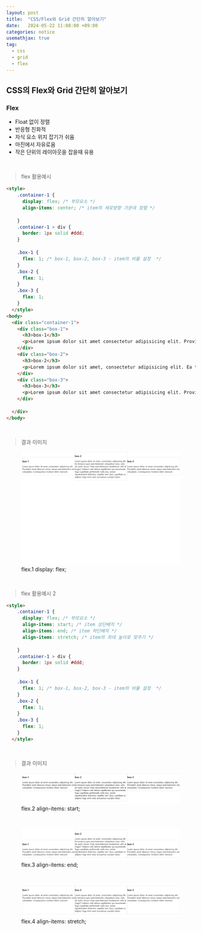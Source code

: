 ```yaml
---
layout: post
title:  "CSS/Flex와 Grid 간단히 알아보기"
date:   2024-05-22 11:08:00 +09:00
categories: notice
usemathjax: true
tag:
  - css
  - grid
  - flex
---
```


## CSS의 Flex와 Grid 간단히 알아보기

### Flex

- Float 없이 정렬
- 반응형 친화적
- 자식 요소 위치 잡기가 쉬움
- 마진에서 자유로움
- 작은 단위의 레이아웃을 잡을때 유용

<br>

> flex 활용예시

```html 
<style>
    .container-1 {
      display: flex; /* 부모요소 */
      align-items: center; /* item의 세로방향 가운데 정렬 */

    }
    .container-1 > div {
      border: 1px solid #ddd;
    }

    .box-1 {
      flex: 1; /* box-1, box-2, box-3 - item의 비율 설정  */
    }
    .box-2 {
      flex: 1;
    }
    .box-3 {
      flex: 1;
    }
  </style>
<body>
  <div class="container-1">
    <div class="box-1">
      <h3>box-1</h3>
      <p>Lorem ipsum dolor sit amet consectetur adipisicing elit. Provident amet laborum minus neque exercitationem nisi voluptates. Consequuntur incidunt dolor nesciunt.</p>
    </div>
    <div class="box-2">
      <h3>box-2</h3>
      <p>Lorem ipsum dolor sit amet, consectetur adipisicing elit. Ea tempora quia exercitationem voluptatum esse, odio ab optio minus! Vitae exercitationem laudantium velit at magni? Adipisci odit dolore repellendus qui assumenda fuga cupiditate perferendis nulla eius, soluta reprehenderit distinctio, repellat rem! Quis cupiditate ut adipisci fuga enim esse accusamus suscipit natus!</p>
    </div>
    <div class="box-3">
      <h3>box-3</h3>
      <p>Lorem ipsum dolor sit amet consectetur adipisicing elit. Provident amet laborum minus neque exercitationem nisi voluptates. Consequuntur incidunt dolor nesciunt.</p>
    </div>
    
  </div>
</body>
```

<br>

> 결과 이미지

<figure>
<img src="/assets/img/flex-img-1.png" alt="display:flex">
<figcaption>flex.1 display: flex;</figcaption>
</figure>

<br>

> flex 활용예시 2

```html
<style>
    .container-1 {
      display: flex; /* 부모요소 */
      align-items: start; /* item 상단배치 */
      align-items: end; /* item 하단배치 */
      align-items: stretch; /* item의 최대 높이로 맞추기 */

    }
    .container-1 > div {
      border: 1px solid #ddd;
    }

    .box-1 {
      flex: 1; /* box-1, box-2, box-3 - item의 비율 설정  */
    }
    .box-2 {
      flex: 1;
    }
    .box-3 {
      flex: 1;
    }
  </style>
```

<br>

> 결과 이미지

<figure>
<img src="/assets/img/flex-img-2.png" alt="display:flex">
<figcaption>flex.2 align-items: start;</figcaption>
</figure>

<br>

<figure>
<img src="/assets/img/flex-img-3.png" alt="display:flex">
<figcaption>flex.3 align-items: end;</figcaption>
</figure>

<br>

<figure>
<img src="/assets/img/flex-img-4.png" alt="display:flex">
<figcaption>flex.4 align-items: stretch;</figcaption>
</figure>

<br>
